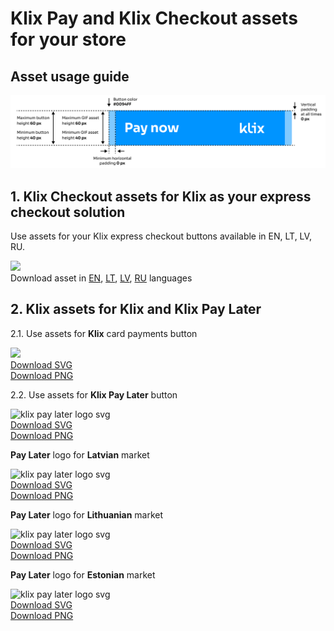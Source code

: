 # Klix Pay and Klix Checkout assets for your store

## Asset usage guide

![Klix static asset usage guide](images/asset_usage_guide.png "Klix static asset usage guide")

## 1. Klix Checkout assets for Klix as your express checkout solution

Use assets for your Klix express checkout buttons available in EN, LT, LV, RU.

<!-- markdownlint-disable MD033 -->
<div>
    <img src="../images/logos/quick-checkout-en.gif" width="50%" />
    <div style="font-size: 14px;">Download asset in <a href="../images/logos/quick-checkout-en.gif">EN</a>, <a href="../images/logos/quick-checkout-lt.gif">LT</a>, <a href="../images/logos/quick-checkout-lv.gif">LV</a>, <a href="../images/logos/quick-checkout-ru.gif">RU</a> languages</div>
</div>

## 2. Klix assets for Klix and Klix Pay Later

2.1. Use assets for <b>Klix</b> card payments button

<!-- markdownlint-disable MD033 -->
<div>
    <div style="width:49%; display:inline-block;">
        <img src="../images/logos/pay-by-card/logo.svg" width="45%" />
        <a href="../images/logos/pay-by-card/logo.svg" style="display:block;font-size: 14px">Download SVG</a>
        <a href="../images/logos/pay-by-card/logo-2x.png" style="display:block;font-size: 14px">Download PNG</a>
    </div>
</div>

2.2. Use assets for <b>Klix Pay Later</b> button


<div>
    <div style="width:49%; display:inline-block;">
        <img src="../images/logos/pay-later/icon-klix_pay_later.svg" alt="klix pay later logo svg" width="45%" />
        <a href="../images/logos/pay-later/icon-klix_pay_later.svg" style="display:block;font-size: 14px">Download SVG</a>
        <a href="../images/logos/pay-later/icon-klix_pay_later.png" style="display:block;font-size: 14px">Download PNG</a>
    </div>
</div>

<b>Pay Later</b> logo for <b>Latvian</b> market
<div>
    <div style="width:49%; display:inline-block;">
        <img src="../images/logos/pay-later/logo_LV.svg" alt="klix pay later logo svg" width="45%" />
        <a href="../images/logos/pay-later/logo_LV.svg" style="display:block;font-size: 14px">Download SVG</a>
        <a href="../images/logos/pay-later/logo_LV.png" style="display:block;font-size: 14px">Download PNG</a>
    </div>
</div>

<b>Pay Later</b> logo for <b>Lithuanian</b> market
<div>
    <div style="width:49%; display:inline-block;">
        <img src="../images/logos/pay-later/logo_LT.svg" alt="klix pay later logo svg" width="45%" />
        <a href="../images/logos/pay-later/logo_LT.svg" style="display:block;font-size: 14px">Download SVG</a>
        <a href="../images/logos/pay-later/logo_LT.png" style="display:block;font-size: 14px">Download PNG</a>
    </div>
</div>

<b>Pay Later</b> logo for <b>Estonian</b> market
<div>
    <div style="width:49%; display:inline-block;">
        <img src="../images/logos/pay-later/logo_EE.svg" alt="klix pay later logo svg" width="45%" />
        <a href="../images/logos/pay-later/logo_EE.svg" style="display:block;font-size: 14px">Download SVG</a>
        <a href="../images/logos/pay-later/logo_EE.png" style="display:block;font-size: 14px">Download PNG</a>
    </div>
</div>

